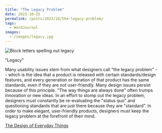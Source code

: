 ```yaml
---
title: "The Legacy Problem"
date: 2023-10-25
permalink: /posts/2023/10/the-legacy-problem/
tags:
  - WordJournal
images:
  - /images/legacy.jpg
---
```


![Block letters spelling out legacy](/images/legacy.jpg)

"Legacy"

Many usability issues stem from what designers call "the legacy problem" -- which is the idea that a product is released with certain standards/design features, and every generation or iteration of that product has the same standards, even if they are not user-friendly. Many design issues persist because of this principle. "The way things are always done" often trumps innovation or new ideas. In an effort to stomp out the legacy problem, designers must constantly be re-evaluating the "status quo" and questioning standards that are just there because they are "standard". In order to make elegant, user-friendly products, designers must keep the legacy problem at the forefront of their mind.

[The Design of Everyday Things](https://www.amazon.com/Design-Everyday-Things-Revised-Expanded/dp/0465050654/ref=asc_df_0465050654/?tag=hyprod-20&linkCode=df0&hvadid=312106851030&hvpos=&hvnetw=g&hvrand=6290723823945543701&hvpone=&hvptwo=&hvqmt=&hvdev=c&hvdvcmdl=&hvlocint=&hvlocphy=9024742&hvtargid=pla-416263148589&psc=1)
